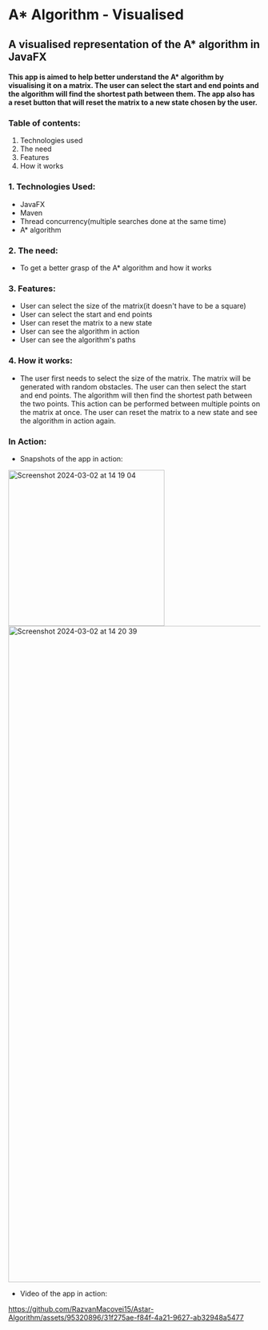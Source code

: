 # A* Algorithm - Visualised

## A visualised representation of the A* algorithm in JavaFX

#### This app is aimed to help better understand the A* algorithm by visualising it on a matrix. The user can select the start and end points and the algorithm will find the shortest path between them. The app also has a reset button that will reset the matrix to a new state chosen by the user.


### Table of contents:
1. Technologies used
2. The need
3. Features
4. How it works

### 1. Technologies Used:
* JavaFX
* Maven
* Thread concurrency(multiple searches done at the same time)
* A* algorithm

### 2. The need:
* To get a better grasp of the A* algorithm and how it works

### 3. Features:
* User can select the size of the matrix(it doesn't have to be a square)
* User can select the start and end points
* User can reset the matrix to a new state
* User can see the algorithm in action
* User can see the algorithm's paths

### 4. How it works:
* The user first needs to select the size of the matrix. The matrix will be generated with random obstacles. The user can then select the start and end points. The algorithm will then find the shortest path between the two points. This action can be performed between multiple points on the matrix at once. The user can reset the matrix to a new state and see the algorithm in action again.

### In Action:
* Snapshots of the app in action:

<img width="312" alt="Screenshot 2024-03-02 at 14 19 04" src="https://github.com/RazvanMacovei15/Astar-Algorithm/assets/95320896/396497d7-50a9-4ef4-a56d-3d2b8372ec21">
<img width="1313" alt="Screenshot 2024-03-02 at 14 20 39" src="https://github.com/RazvanMacovei15/Astar-Algorithm/assets/95320896/2965d965-2cd7-4810-9b98-06534db2e5b3">

* Video of the app in action:

https://github.com/RazvanMacovei15/Astar-Algorithm/assets/95320896/31f275ae-f84f-4a21-9627-ab32948a5477

